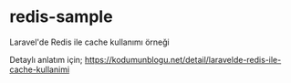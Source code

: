 # redis-sample

Laravel'de Redis ile cache kullanımı örneği

Detaylı anlatım için; https://kodumunblogu.net/detail/laravelde-redis-ile-cache-kullanimi
